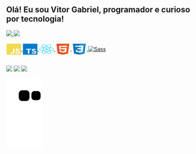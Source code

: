 ## Olá!  Eu sou Vitor Gabriel, programador e curioso por tecnologia!
<div align="start">
  <a href="https://github.com/gransottodev">
  <img width="450em" src="https://github-readme-stats.vercel.app/api?username=gransottodev&show_icons=true&theme=radical"/>
  <img width="380em"  margin-left="2em" src="https://github-readme-stats.vercel.app/api/top-langs/?username=gransottodev&layout=compact&theme=radical"/>
</div>
<div style="display: inline_block"><br>
  <img align="center" alt="Js" height="30" width="40" src="https://raw.githubusercontent.com/devicons/devicon/master/icons/javascript/javascript-plain.svg">
  <img align="center" alt="Ts" height="30" width="40" src="https://raw.githubusercontent.com/devicons/devicon/master/icons/typescript/typescript-plain.svg">
  <img align="center" alt="React" height="30" width="40" src="https://raw.githubusercontent.com/devicons/devicon/master/icons/react/react-original.svg">
  <img align="center" alt="HTML" height="30" width="40" src="https://raw.githubusercontent.com/devicons/devicon/master/icons/html5/html5-original.svg">
  <img align="center" alt="CSS" height="30" width="40" src="https://raw.githubusercontent.com/devicons/devicon/master/icons/css3/css3-original.svg">
  <img align="center" alt="Sass" height="30" width="40" src="https://cdn.worldvectorlogo.com/logos/sass-1.svg">
</div>
  
  ##
 
<div align="start"> 
  <a href="https://instagram.com/gransotto.v" target="_blank"><img src="https://img.shields.io/badge/-Instagram-%23E4405F?style=for-the-badge&logo=instagram&logoColor=white" target="_blank"></a>
  <a href = "mailto:gransotto2002@gmail.com"><img src="https://img.shields.io/badge/-Gmail-%23333?style=for-the-badge&logo=gmail&logoColor=white" target="_blank"></a>
  <a href="https://www.linkedin.com/in/gransotto/" target="_blank"><img src="https://img.shields.io/badge/-LinkedIn-%230077B5?style=for-the-badge&logo=linkedin&logoColor=white" target="_blank"></a> 
 
  ![Snake animation](https://github.com/gransottodev/gransottodev/blob/output/github-contribution-grid-snake.svg)
 
</div>
